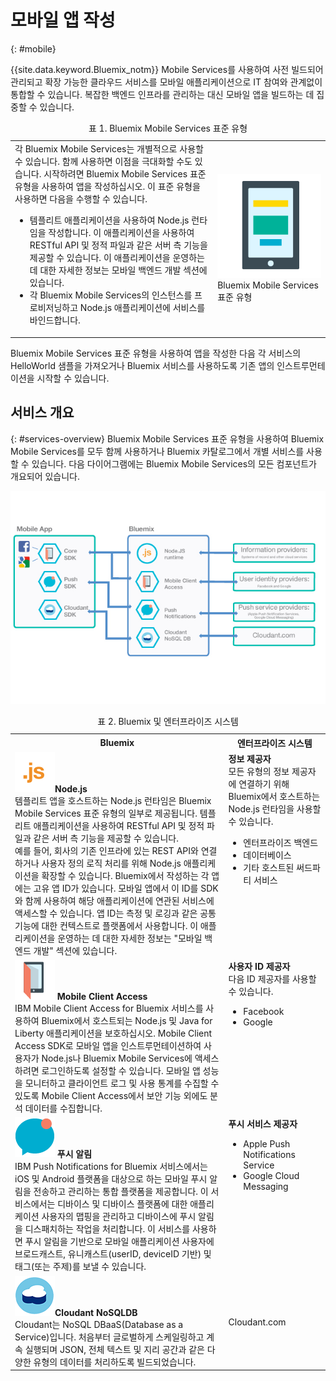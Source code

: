 # 모바일 앱 작성
{: #mobile}

{{site.data.keyword.Bluemix_notm}} Mobile Services를 사용하여 사전 빌드되어 관리되고 확장 가능한 클라우드 서비스를 모바일 애플리케이션으로 IT 참여와 관계없이 통합할 수 있습니다. 복잡한 백엔드 인프라를 관리하는 대신
모바일 앱을 빌드하는 데 집중할 수 있습니다. 

<table><caption>표 1. Bluemix Mobile Services 표준 유형</caption>
<tr>
	<td>각 Bluemix Mobile Services는 개별적으로 사용할 수 있습니다. 함께 사용하면 이점을 극대화할 수도 있습니다. 시작하려면 Bluemix Mobile Services 표준 유형을 사용하여 앱을 작성하십시오. 이 표준 유형을 사용하면 다음을 수행할 수 있습니다.
		<ul>
			<li>템플리트 애플리케이션을 사용하여 Node.js 런타임을 작성합니다. 이 애플리케이션을 사용하여 RESTful API 및 정적 파일과 같은 서버 측 기능을 제공할 수 있습니다. 이 애플리케이션을 운영하는 데 대한 자세한 정보는 모바일 백엔드 개발 섹션에 있습니다. </li>
			<li>
각 Bluemix Mobile Services의 인스턴스를 프로비저닝하고 Node.js 애플리케이션에 서비스를 바인드합니다. </li>
		</ul>
	</td>
	<td> <img src="images/mf_boiler_icon.png" alt="Bluemix mobile services" width="500"> Bluemix Mobile Services 표준 유형 </td>
</tr>
</table>

Bluemix Mobile Services 표준 유형을 사용하여 앱을 작성한 다음 각 서비스의 HelloWorld 샘플을 가져오거나 Bluemix 서비스를 사용하도록 기존 앱의 인스트루먼테이션을 시작할 수 있습니다.


## 서비스 개요
{: #services-overview}
Bluemix Mobile Services 표준 유형을 사용하여 Bluemix Mobile Services를 모두 함께 사용하거나 Bluemix 카탈로그에서 개별 서비스를 사용할 수 있습니다. 다음 다이어그램에는 Bluemix Mobile Services의 모든 컴포넌트가 개요되어 있습니다.

![Bluemix Mobile Services 아키텍처](images/bms_architecture.jpg)

<table>
<caption>표 2. Bluemix 및 엔터프라이즈 시스템</caption>
<th>Bluemix</th>
<th>엔터프라이즈 시스템</th>
<tr>
<td> <img src="images/i_js_64.png" alt="Node.js 런타임 아이콘"><b>Node.js</b> <br/> 템플리트 앱을 호스트하는 Node.js 런타임은 Bluemix Mobile Services 표준 유형의 일부로 제공됩니다. 템플리트 애플리케이션을 사용하여 RESTful API 및 정적 파일과 같은 서버 측 기능을 제공할 수 있습니다. <br/>예를 들어, 회사의 기존 인프라에 있는 REST API와 연결하거나 사용자 정의 로직 처리를 위해 Node.js 애플리케이션을 확장할 수 있습니다. Bluemix에서 작성하는 각 앱에는 고유 앱 ID가 있습니다. 모바일 앱에서 이 ID를 SDK와 함께 사용하여 해당 애플리케이션에 연관된 서비스에 액세스할 수 있습니다. 앱 ID는 측정 및 로깅과 같은 공통 기능에 대한 컨텍스트로 플랫폼에서 사용합니다. 이 애플리케이션을 운영하는 데 대한 자세한 정보는 "모바일 백엔드 개발" 섹션에 있습니다. </td>
<td valign="top"><b>정보 제공자</b> <br/>모든 유형의 정보 제공자에 연결하기 위해 Bluemix에서 호스트하는 Node.js 런타임을 사용할 수 있습니다.
<ul>
	<li>엔터프라이즈 백엔드</li>
	<li>데이터베이스 </li>
	<li>기타 호스트된 써드파티 서비스 </li>
</ul>
</td>
</tr>
<tr>
<td><img src="images/catalog_icons-05.png" alt="Mobile Client Access 서비스 아이콘"> <b>Mobile Client Access</b><br/>IBM Mobile Client Access for Bluemix 서비스를 사용하여 Bluemix에서 호스트되는 Node.js 및 Java for Liberty 애플리케이션을 보호하십시오. Mobile Client Access SDK로 모바일 앱을 인스트루먼테이션하여 사용자가 Node.js나 Bluemix Mobile Services에 액세스하려면 로그인하도록 설정할 수 있습니다. 모바일 앱 성능을 모니터하고 클라이언트 로그 및 사용 통계를 수집할 수 있도록 Mobile Client Access에서 보안 기능 외에도 분석 데이터를 수집합니다.</td>
<td valign="top"><b>사용자 ID 제공자</b> <br/>다음 ID 제공자를 사용할 수 있습니다. <ul><li>Facebook</li><li>Google</li></ul></td>
</tr>
<tr>
<td><img src="images/catalog_icons-09.png" alt="푸시 알림 서비스 아이콘"> <b>푸시 알림</b><br/>IBM Push Notifications for Bluemix 서비스에서는 iOS 및 Android 플랫폼을 대상으로 하는 모바일 푸시 알림을 전송하고 관리하는 통합 플랫폼을 제공합니다. 이 서비스에서는 디바이스 및 디바이스 플랫폼에 대한 애플리케이션 사용자의 맵핑을 관리하고 디바이스에 푸시 알림을 디스패치하는 작업을 처리합니다. 이 서비스를 사용하면 푸시 알림을 기반으로 모바일 애플리케이션 사용자에 브로드캐스트, 유니캐스트(userID, deviceID 기반) 및 태그(또는 주제)를 보낼 수 있습니다.</td>
<td valign="top"><b>푸시 서비스 제공자</b><ul><li>Apple Push Notifications Service</li><li>Google Cloud Messaging</li></ul></td>
</tr>
<tr>
<td><img src="images/cloudant64.png" alt="Cloudant 서비스 아이콘"><b>Cloudant NoSQLDB</b><br/> Cloudant는 NoSQL DBaaS(Database as a Service)입니다. 처음부터 글로벌하게 스케일링하고 계속 실행되며 JSON, 전체 텍스트 및 지리 공간과 같은 다양한 유형의 데이터를 처리하도록 빌드되었습니다.</td>
<td>Cloudant.com</td>
</tr>
</table>
